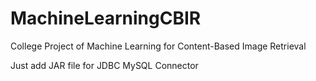 # MachineLearningCBIR
College Project of Machine Learning for Content-Based Image Retrieval

Just add JAR file for JDBC MySQL Connector
